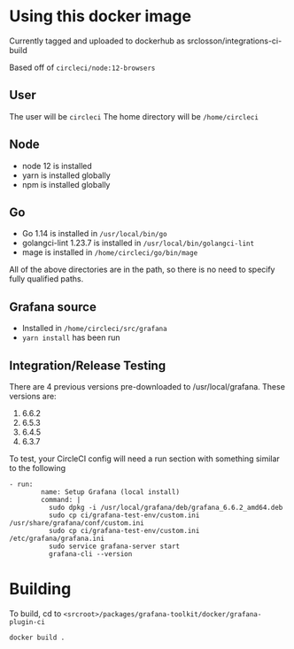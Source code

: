 # Using this docker image

Currently tagged and uploaded to dockerhub as srclosson/integrations-ci-build 

Based off of `circleci/node:12-browsers` 

## User
The user will be `circleci`
The home directory will be `/home/circleci`

## Node
- node 12 is installed
- yarn is installed globally
- npm is installed globally

## Go
- Go 1.14 is installed in `/usr/local/bin/go`
- golangci-lint 1.23.7 is installed in `/usr/local/bin/golangci-lint`
- mage is installed in `/home/circleci/go/bin/mage`

All of the above directories are in the path, so there is no need to specify fully qualified paths.

## Grafana source
- Installed in `/home/circleci/src/grafana`
- `yarn install` has been run

## Integration/Release Testing
There are 4 previous versions pre-downloaded to /usr/local/grafana. These versions are:
1. 6.6.2
2. 6.5.3
3. 6.4.5
4. 6.3.7

To test, your CircleCI config will need a run section with something similar to the following
```
- run:
        name: Setup Grafana (local install)
        command: |
          sudo dpkg -i /usr/local/grafana/deb/grafana_6.6.2_amd64.deb
          sudo cp ci/grafana-test-env/custom.ini /usr/share/grafana/conf/custom.ini
          sudo cp ci/grafana-test-env/custom.ini /etc/grafana/grafana.ini
          sudo service grafana-server start
          grafana-cli --version
```


# Building
To build, cd to `<srcroot>/packages/grafana-toolkit/docker/grafana-plugin-ci`
```
docker build .
```
